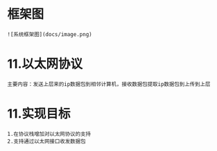 # 框架图
    ![系统框架图](docs/image.png)

# 11.以太网协议
    主要内容：发送上层来的ip数据包到相邻计算机，接收数据包提取ip数据包到上传到上层

# 11.实现目标
    1.在协议栈增加对以太网协议的支持
    2.支持通过以太网接口收发数据包
